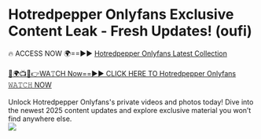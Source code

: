 # Hotredpepper Onlyfans Exclusive Content Leak - Fresh Updates! (oufi)

🔥 ACCESS NOW 🌍==►► <a href="https://tinyurl.com/kvy9nzfs" rel="nofollow">Hotredpepper Onlyfans Latest Collection</a>
<br><br>
[🔴🌍📺📱👉WA𝚃CH Now==►► CLICK HERE TO Hotredpepper Onlyfans 𝚆𝙰𝚃𝙲𝙷 NOW](https://tinyurl.com/kvy9nzfs)
<br><br>
Unlock Hotredpepper Onlyfans's private videos and photos today! Dive into the newest 2025 content updates and explore exclusive material you won’t find anywhere else.
<br>
<a href="https://tinyurl.com/kvy9nzfs" rel="nofollow" data-target="animated-image.originalLink"><img src="https://camo.githubusercontent.com/8a4f000d20f83aca3bf7ec5f350d767afa0574a8a352519fd8cfa583a6f93a33/68747470733a2f2f692e696d6775722e636f6d2f644a486b345a712e676966" data-canonical-src="https://i.imgur.com/dJHk4Zq.gif" style="max-width: 100%; display: inline-block;" data-target="animated-image.originalImage"></a>
<br>
